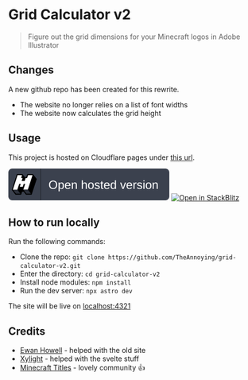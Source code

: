 # Grid Calculator v2
> Figure out the grid dimensions for your Minecraft logos in Adobe Illustrator

## Changes
A new github repo has been created for this rewrite.
* The website no longer relies on a list of font widths
* The website now calculates the grid height

## Usage
This project is hosted on Cloudflare pages under [this url](https://grid-calculator.theannoying.dev).

[![Open hosted version](/public/open_hosted_version.svg)](https://grid-calculator.theannoying.dev/)
[![Open in StackBlitz](https://developer.stackblitz.com/img/open_in_stackblitz.svg/)](https://stackblitz.com/github/TheAnnoying/grid-calculator-v2/)

## How to run locally
Run the following commands:

* Clone the repo: `git clone https://github.com/TheAnnoying/grid-calculator-v2.git`
* Enter the directory: `cd grid-calculator-v2`
* Install node modules: `npm install`
* Run the dev server: `npx astro dev`

The site will be live on [localhost:4321](http://localhost:4321)

## Credits
* [Ewan Howell](https://ewanhowell.com/) - helped with the old site
* [Xylight](https://xylight.dev/) - helped with the svelte stuff
* [Minecraft Titles](https://mctitles.com/) - lovely community 👍